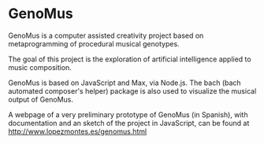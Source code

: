 # GenoMus
GenoMus is a computer assisted creativity project based on metaprogramming of procedural musical genotypes.

The goal of this project is the exploration of artificial intelligence applied to music composition.

GenoMus is based on JavaScript and Max, via Node.js. The bach (bach automated composer's helper) package is also used to visualize the musical output of GenoMus.

A webpage of a very preliminary prototype of GenoMus (in Spanish), with documentation and an sketch of the project in JavaScript, can be found at http://www.lopezmontes.es/genomus.html

